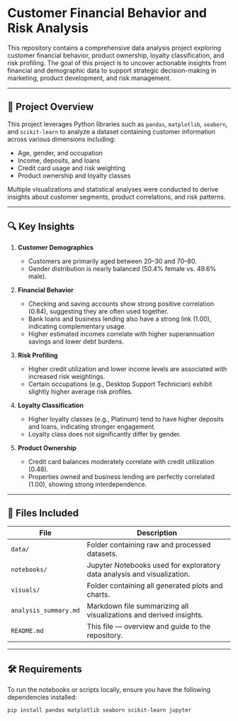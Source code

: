 # Customer Financial Behavior and Risk Analysis

This repository contains a comprehensive data analysis project exploring customer financial behavior, product ownership, loyalty classification, and risk profiling. The goal of this project is to uncover actionable insights from financial and demographic data to support strategic decision-making in marketing, product development, and risk management.

---

## 📌 Project Overview

This project leverages Python libraries such as `pandas`, `matplotlib`, `seaborn`, and `scikit-learn` to analyze a dataset containing customer information across various dimensions including:

- Age, gender, and occupation
- Income, deposits, and loans
- Credit card usage and risk weighting
- Product ownership and loyalty classes

Multiple visualizations and statistical analyses were conducted to derive insights about customer segments, product correlations, and risk patterns.

---

## 🔍 Key Insights

1. **Customer Demographics**
   - Customers are primarily aged between 20–30 and 70–80.
   - Gender distribution is nearly balanced (50.4% female vs. 49.6% male).

2. **Financial Behavior**
   - Checking and saving accounts show strong positive correlation (0.84), suggesting they are often used together.
   - Bank loans and business lending also have a strong link (1.00), indicating complementary usage.
   - Higher estimated incomes correlate with higher superannuation savings and lower debt burdens.

3. **Risk Profiling**
   - Higher credit utilization and lower income levels are associated with increased risk weightings.
   - Certain occupations (e.g., Desktop Support Technician) exhibit slightly higher average risk profiles.

4. **Loyalty Classification**
   - Higher loyalty classes (e.g., Platinum) tend to have higher deposits and loans, indicating stronger engagement.
   - Loyalty class does not significantly differ by gender.

5. **Product Ownership**
   - Credit card balances moderately correlate with credit utilization (0.48).
   - Properties owned and business lending are perfectly correlated (1.00), showing strong interdependence.

---

## 🧾 Files Included

| File | Description |
|------|-------------|
| `data/` | Folder containing raw and processed datasets. |
| `notebooks/` | Jupyter Notebooks used for exploratory data analysis and visualization. |
| `visuals/` | Folder containing all generated plots and charts. |
| `analysis_summary.md` | Markdown file summarizing all visualizations and derived insights. |
| `README.md` | This file — overview and guide to the repository. |

---

## 🛠️ Requirements

To run the notebooks or scripts locally, ensure you have the following dependencies installed:

```bash
pip install pandas matplotlib seaborn scikit-learn jupyter
